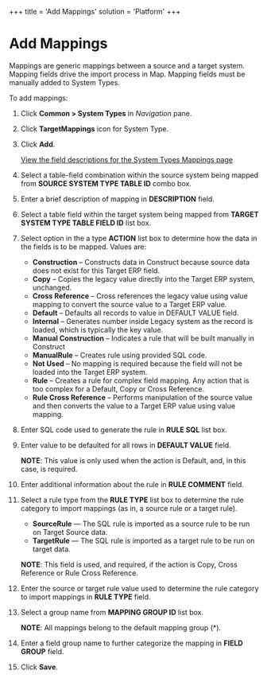 +++
title = 'Add Mappings'
solution = 'Platform'
+++

# Add Mappings

Mappings are generic mappings between a source and a target system.
Mapping fields drive the import process in Map. Mapping fields must be
manually added to System Types.

To add mappings:

1.  Click **Common \> System Types** in *Navigation* pane.

2.  Click **TargetMappings** icon for System Type.

3.  Click **Add**.
    
    [View the field descriptions for the System Types Mappings
    page](../Page_Desc/System_Types_Mappings.htm)

4.  Select a table-field combination within the source system being
    mapped from **SOURCE SYSTEM TYPE TABLE ID** combo box.

5.  Enter a brief description of mapping in **DESCRIPTION** field.

6.  Select a table field within the target system being mapped from
    **TARGET SYSTEM TYPE TABLE FIELD ID** list box.

7.  Select option in the a type **ACTION** list box to determine how the
    data in the fields is to be mapped. Values are:
    
      - **Construction** – Constructs data in Construct because source
        data does not exist for this Target ERP field.
      - **Copy** – Copies the legacy value directly into the Target ERP
        system, unchanged.
      - **Cross Reference** – Cross references the legacy value using
        value mapping to convert the source value to a Target ERP value.
      - **Default** – Defaults all records to value in DEFAULT VALUE
        field.
      - **Internal** – Generates number inside Legacy system as the
        record is loaded, which is typically the key value.
      - **Manual Construction** – Indicates a rule that will be built
        manually in Construct
      - **ManualRule** – Creates rule using provided SQL code.
      - **Not Used** – No mapping is required because the field will not
        be loaded into the Target ERP system.
      - **Rule** – Creates a rule for complex field mapping. Any action
        that is too complex for a Default, Copy or Cross Reference.
      - **Rule Cross Reference** – Performs manipulation of the source
        value and then converts the value to a Target ERP value using
        value mapping.

8.  Enter SQL code used to generate the rule in **RULE SQL** list box.

9.  Enter value to be defaulted for all rows in **DEFAULT VALUE** field.
    
    <span style="font-weight: bold;">NOTE</span>: This value is only
    used when the action is Default, and, in this case, is required.

10. Enter additional information about the rule in **RULE COMMENT**
    field.

11. Select a rule type from the **RULE TYPE** list box to determine the
    rule category to import mappings (as in, a source rule or a target
    rule).
    
      - **SourceRule** — The SQL rule is imported as a source rule to be
        run on Target Source data.
      - **TargetRule** — The SQL rule is imported as a target rule to be
        run on target data.
    
    <span style="font-weight: bold;">NOTE</span>: This field is used,
    and required, if the action is Copy, Cross Reference or Rule Cross
    Reference.

12. Enter the source or target rule value used to determine the rule
    category to import mappings in **RULE TYPE** field.

13. Select a group name from **MAPPING GROUP ID** list box.
    
    <span style="font-weight: bold;">NOTE</span>: All mappings belong to
    the default mapping group (\*).

14. Enter a field group name to further categorize the mapping in
    **FIELD GROUP** field.

15. Click **Save**.
